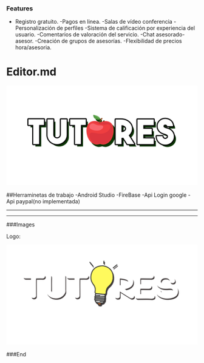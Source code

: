### Features

- Registro gratuito.
-Pagos en linea.
-Salas de vídeo conferencia
-Personalización de perfiles
-Sistema de calificación por experiencia del usuario.
-Comentarios de valoración del servicio.
-Chat asesorado-asesor.
-Creación de grupos de asesorías.
-Flexibilidad de precios hora/asesoria.

# Editor.md

![](https://github.com/angel24r/Tutores1/blob/master/app/src/main/res/drawable/logo.png)



##Herraminetas de trabajo
-Android Studio
-FireBase
-Api Login google
-Api paypal(no implementada)



-------------

 
----

###Images

Logo:

![](https://github.com/angel24r/Tutores1/blob/master/app/src/main/res/drawable/tutores.png)


###End
